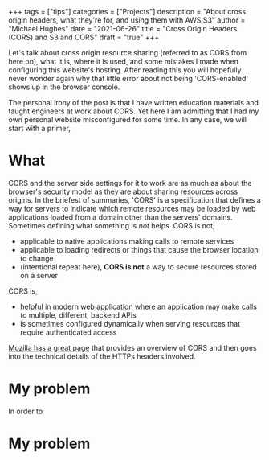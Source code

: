 +++
tags = ["tips"]
categories = ["Projects"]
description = "About cross origin headers, what they're for, and using them with AWS S3"
author = "Michael Hughes"
date = "2021-06-26"
title = "Cross Origin Headers (CORS) and S3 and CORS"
draft = "true"
+++

Let's talk about cross origin resource sharing (referred to as CORS from here on), what it is, where it is used, and some mistakes I made when configuring this website's hosting.
After reading this you will hopefully never wonder again why that little error about not being 'CORS-enabled' shows up in the browser console.

<!--more-->

The personal irony of the post is that I have written education materials and taught engineers at work about CORS. Yet here I am admitting that I had my own personal
website misconfigured for some time. In any case, we will start with a primer,

# What

CORS and the server side settings for it to work are as much as about the browser's security model as they are about sharing resources across origins. In the briefest 
of summaries, 'CORS' is a specification that defines a way for servers to indicate which remote resources may be loaded by web applications loaded from
a domain other than the servers' domains. Sometimes defining what something is _not_ helps. CORS is not,

- applicable to native applications making calls to remote services
- applicable to loading redirects or things that cause the browser location to change
- (intentional repeat here), **CORS is not** a way to secure resources stored on a server

CORS is,

- helpful in modern web application where an application may make calls to multiple, different, backend APIs
- is sometimes configured dynamically when serving resources that require authenticated access

[Mozilla has a great page](https://developer.mozilla.org/en-US/docs/Web/HTTP/CORS) that provides an overview of CORS and then goes into the technical details of the
HTTPs headers involved.

# My problem

In order to 

# My problem